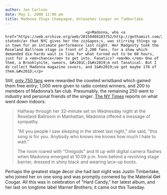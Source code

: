 ```yaml
---
author: Jen Carlson
date: May 1, 2008 12:06 pm
title: Madonna Chugs Champagne, Unleashes Cougar on Timberlake
---
```


	
										<p>Madonna, who <a href="https://web.archive.org/web/20150408103752/http://gothamist.com/2008/03/31/madonna_thinks.php">recently stated</a> that NYC gives her the zzz&apos;s, was stirring things up in town for an intimate performance last night. Her Madgesty took the Roseland Ballroom stage in front of 2,200 fans, for a show which demanded die-hards wait in line for what turned out to be 60 hours, just for a <em>chance</em> to get into. Fanatics? <em>No.</em> One of them, a Brooklynite, swears, &#x201C;I&#x2019;m not fanatical. But I do collect Madonna magazine covers, and I&#x2019;ve got maybe 170 of them.&#x201D;</p>

<p>Still, <a href="https://web.archive.org/web/20150408103752/http://www.nytimes.com/2008/05/01/arts/01arts-FREEMADONNAS_BRF.html?_r=1&amp;partner=rssnyt&amp;emc=rss&amp;oref=slogin">only 750 fans</a> were rewarded the coveted wristband which gained them free entry; 1,000 were given to radio contest winners, and 200 to members of Madonna&#x2019;s fan club. Presumably, the remaining 250 went to industry and personal friends of the singer. <a href="https://web.archive.org/web/20150408103752/http://www.nytimes.com/2008/05/01/arts/music/01cnd-madonna.html?partner=rssnyt&amp;emc=rss">The NY Times</a> reports on what went down indoors:</p><blockquote>Halfway through her 32-minute set on Wednesday night at the Roseland Ballroom in Manhattan, Madonna offered a message of sympathy.<p></p>

<p>&#x201C;All you people I saw sleeping in the street last night,&#x201D; she said, &#x201C;this song is for you. Anybody who knows me knows how much I hate to wait.&#x201D;</p>

<p>The room roared with &#x201C;Omigods&#x201D; and lit up with digital camera flashes when Madonna emerged at 10:09 p.m. from behind a revolving stage barrier, dressed in shiny black and wearing lace-up boots.</p></blockquote>Perhaps the greatest stage decor she had last night was Justin Timberlake, who joined her on one song and was promptly cornered by the Material <strike>Girl</strike> Cougar. All this was in celebration of &quot;Hard Candy,&quot; her latest album, and her last on longtime label Warner Brothers; it came out this Tuesday.<p></p>					
										
									
				